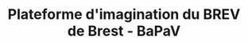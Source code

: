 ---
imageUrl: https://cyclopolis.lavilleavelo.org/partenaires/Cyclopolis_Brest_small.png
title: Plateforme d'imagination du BREV de Brest - BaPaV
description: Les bretons de l'association BaPaV ont profité de Cyclopolis pour porter leur plaidoyer de réseau vélo sûr et efficace à l'échelle de la Métropole Brestoise nommé le BREV.
city: Brest
link: https://brev.bapav.org/
index: 4
---